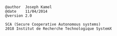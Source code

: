     @author  Joseph Kamel
    @date    11/04/2014  
    @version 2.0 
    
    SCA (Secure Cooperative Autonomous systems)
    2018 Institut de Recherche Technologique SystemX
